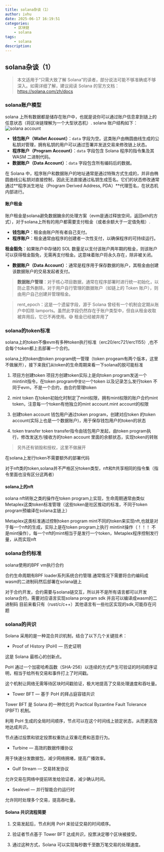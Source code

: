 ```yaml
---
title: solana杂谈（1）
author: ivhu
date: 2025-06-17 16:19:51
categories:
    - 区块链
    - solana
tags:
    - solana
description:
---
```


## solana杂谈（1）

> 本文适用于“只需大致了解 Solana”的读者，部分说法可能不够准确或不够深入。如需详细了解，建议阅读 Solana 的官方文档：<https://solana.com/zh/docs>

### solana账户模型

solana 上所有数据都是储存在账户中，也就是说你可以通过账户信息拿到链上的任意状态（将区块链理解为一个大型状态机）.
solana 账户结构如下：
![solana account](https://solana.com/_next/image?url=%2Fassets%2Fdocs%2Fcore%2Faccounts%2Faccounts.png&w=1200&q=75)

- **钱包账户（Wallet Account）**：`data` 字段为空。这类账户由椭圆曲线生成的公私钥对管理，拥有私钥的用户可以通过签署并发送交易来修改链上状态。
- **程序账户（Program Account）**：`data` 字段包含 Solana 程序的指令集及其 WASM 二进制代码。
- **数据账户（Data Account）**：`data` 字段包含所有编码后的数据。

在 Solana 中，程序账户和数据账户的地址通常是通过特殊方式生成的，并非由椭圆曲线公私钥对直接控制，因此无法直接通过私钥生成签名。它们的状态修改通常通过**程序派生地址（Program Derived Address, PDA）**代理签名，在状态机内部进行。

#### 账户租金

账户租金是solana避免数据臃余的处理方案（evm是通过释放空间，返回eth的方式），对于solana上所有的用户都需要支付租金（或者余额大于一定值免租）.

- **钱包账户**：租金由账户所有者自己支付。
- **程序账户**：租金通常由程序的创建者一次性支付，以确保程序的可持续运行。

**租金豁免**：如果账户中存储的 SOL 数量足以支付该账户两年期的租金，则该账户可以获得租金豁免，无需再支付租金。这意味着账户将永久存在，除非被关闭。
- **数据账户（Data Account）**：通常是程序用于保存数据的账户，其租金由创建该数据账户的交易发起者支付。

> **数据账户管理**：对于核心项目数据，通常在程序部署时进行统一初始化，以防止意外删除。对于用户自行管理的数据账户（如链上的 Token 账户），则由用户自己创建并管理租金。

> rent_epoch：这是一个遗留字段，源于 Solana 曾经有一个机制会定期从账户中扣除 lamports。虽然此字段仍然存在于账户类型中，但自从租金收取被弃用后，它已不再使用。😅 租金已经被弃用了

### solana的token标准

solana上的token不像evm有多种token执行标准（erc20/erc721/erc1155）,也不会每个token都上去部署一个合约。

solana上的token由token program统一管理（token progeam有两个版本，这里不做展开），接下来我们从token的生命周期来看一下solana的脱可能标准

1. 项目方创建token
   项目方创建token实际上是向token program发送一个mintinit指令，在token program中`登记`一个token 以及记录怎么发行token
   不同于evm，不是一个合约，由合约管理token

2. mint token
   在token初始化时制定了mint权限，拥有mint权限的账户合约mint token，注意每一个token有他独立的mint account.mint account的权限

3. 创建token account
   钱包用户通过token program，创建对应token 的token account(实际上也是一个数据账户)，用于保存钱包用户的token的状态

4. token transfer
   token transfer指令由钱包用户发起，由token program执行，修改发送方/接收方的token account 里面的余额状态，实现token的转账

> 另外还有销毁和授权，这里不做展开

在solana上发行token不需要额外的部署代码

对于nft类的token,solana并不严格区分token类型，nft和ft共享相同的指令集（指令里面也没有区分这两者）

#### solana上的nft

solana nft转账之类的操作在token program上实现，生命周期通常由类似 Metaplex这类token标准管理（这些token是社区推动的标准，不同于token program预编译在solana主链上）

Metaplex这类标准通过控制token program mint不同的token来实现nft,也就是对于每一个nft的生成，实际上是在token program上执行 mintinit操作（！！！ 不是mint操作），每一个nft的mint相当于是发行一个token，Metaplex程序控制发行量，从而实现nft

### solana合约标准

solana使用的BPF vm执行合约

合约生命周期有BPF loader系列系统合约管理.通常情况下需要将合约编码成wasm的二进制码然后部署在solana链上

对于合约开发，合约需要与solana链交互，所以并不是所有语言都可以开发solana合约，需要对应语言实现solana program sdk 并且可以编译成wasm的二进制码
目前来看只有（rust/c/c++）其他语言有一些社区实现的sdk,可能存在问题

### solana的共识

Solana 采用的是一种混合共识机制，结合了以下几个关键技术：

- Proof of History (PoH) — 历史证明

这是 Solana 最核心的创新点。

PoH 通过一个加密哈希函数（SHA-256）以连续的方式产生可验证的时间顺序证明，相当于给所有交易和事件打上了时间戳。

这个机制让网络无需等待区块时间戳验证，极大地提高了交易处理速度和吞吐量。

- Tower BFT — 基于 PoH 的拜占庭容错共识

Tower BFT 是 Solana 的一种优化的 Practical Byzantine Fault Tolerance (PBFT) 机制。

利用 PoH 生成的全局时间顺序，节点可以在这个时间线上锁定状态，从而更高效地达成共识。

节点通过投票和锁定投票权重防止双重花费和恶意行为。

- Turbine — 高效的数据传播协议

用于快速分发数据包，减少网络拥堵，提高广播效率。

- Gulf Stream — 交易转发协议

允许交易在网络中提前转发给验证者，减少确认时间。

- Sealevel — 并行智能合约运行时

允许同时处理多个交易，提高吞吐量。

#### Solana 共识流程简要

1. 交易发起后，节点利用 PoH 来验证交易的时间顺序。

2. 验证者节点基于 Tower BFT 达成共识，投票决定哪个区块被接受。

3. 通过这种方式，Solana 可以实现每秒数千至数万笔交易的处理速度。
